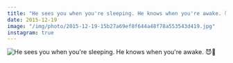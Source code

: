 ```yaml
---
title: "He sees you when you're sleeping. He knows when you're awake. 😈💉"
date: 2015-12-19
image: "/img/photo/2015-12-19-15b27a69ef8f644a48f78a553543d419.jpg"
instagram: true
---
```


![He sees you when you're sleeping. He knows when you're awake. 😈💉](/img/photo/2015-12-19-15b27a69ef8f644a48f78a553543d419.jpg)
